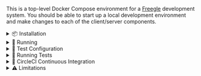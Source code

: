 This is a top-level Docker Compose environment for a [Freegle](https://www.ilovefreegle.org) development system.  You should be able to start up a local development environment and make changes to each of the client/server components.

<details>
<summary>📦 Installation</summary>

## Installation

This top-level repository has a number of [git submodules](https://git-scm.com/book/en/v2/Git-Tools-Submodules) (see `.gitmodules` in project root).

To clone this repository and all submodules:

`git clone --recurse-submodules https://github.com/freegle/FreegleDocker`

If you cloned without the `--recurse-submodules` flag, you can initialize them with:

`git submodule update --init --recursive`

On Windows, using Docker Desktop works but is unusably slow.  So we won't document that.  Instead we use WSL2, with some jiggery-pokery to get round issues with file syncing and WSL2. Here are instructions on the assumption that you have a JetBrains IDE (e.g. PhpStorm):
1. Install a WSL2 distribution (Ubuntu recommended). If you already have a WSL installation, you may benefit from installing a dedicated freegle one `wsl --install --name freegle`
2. Clone this repository from JetBrains **and give it a WSL2 path** (e.g., `\\wsl$\Ubuntu\home\edward\FreegleDockerWSL`).
3. [Install docker](https://docs.docker.com/engine/install/ubuntu/#install-using-the-repository)
4. Use `wsl` to open a WSL2 terminal in the repository directory.
5. Start the docker service: `sudo service docker start`

This will clone the required Freegle repositories:
- `iznik-nuxt3` (User website aka FD - runs as both dev and prod containers)
- `iznik-nuxt3-modtools` (Moderator website aka ModTools)
- `iznik-server` (legacy PHP API)
- `iznik-server-go` (modern Go API)

Since these are git submodules, you can navigate into each subdirectory and work with them as independent git repositories - checking out different branches, making commits, etc.

### Windows

Add these to your hosts file:

```
127.0.0.1 freegle.localhost
127.0.0.1 freegle-dev.localhost
127.0.0.1 freegle-prod.localhost
127.0.0.1 modtools.localhost
127.0.0.1 phpmyadmin.localhost
127.0.0.1 mailhog.localhost
127.0.0.1 tusd.localhost
127.0.0.1 status.localhost
127.0.0.1 apiv1.localhost
127.0.0.1 apiv2.localhost
127.0.0.1 delivery.localhost
```

(not sure if this is necessary)  

### Linux

Feel free to write this.

## Configuration

The system can be customized through environment variables in a `.env` file. Copy `.env.example` to `.env` and modify as needed. The basic system will work without any configuration, but some features require API keys.

**Branch Selection (Optional):**
- `IZNIK_SERVER_BRANCH` - Branch for the PHP API server (default: master)
- `IZNIK_SERVER_GO_BRANCH` - Branch for the Go API server (default: master)  
- `IZNIK_NUXT3_BRANCH` - Branch for the user website (default: master)
- `IZNIK_NUXT3_MODTOOLS_BRANCH` - Branch for ModTools (default: master)

**External Service API Keys (Optional but Recommended):**

These keys enable full functionality and are used for both application features and PHPUnit testing:

- `GOOGLE_CLIENT_ID` - Google OAuth client ID for user authentication
- `GOOGLE_CLIENT_SECRET` - Google OAuth client secret for user authentication
- `GOOGLE_PUSH_KEY` - Google API key for push notifications
- `GOOGLE_VISION_KEY` - Google Vision API key for image analysis
- `GOOGLE_PERSPECTIVE_KEY` - Google Perspective API key for content moderation
- `GOOGLE_GEMINI_API_KEY` - Google Gemini API key for AI services
- `GOOGLE_PROJECT` - Google Cloud project ID
- `GOOGLE_APP_NAME` - Application name for Google services (usually "Freegle")
- `MAPBOX_KEY` - Mapbox API key for map tiles and routing
- `MAXMIND_ACCOUNT` - MaxMind account ID for GeoIP services
- `MAXMIND_KEY` - MaxMind license key for GeoIP services

**Example `.env` file:**
```bash
# Branch configuration (optional)
IZNIK_SERVER_BRANCH=better-phpunit
IZNIK_SERVER_GO_BRANCH=master
IZNIK_NUXT3_BRANCH=master
IZNIK_NUXT3_MODTOOLS_BRANCH=master

# API Keys (optional but recommended)
GOOGLE_CLIENT_ID=your_google_client_id_here.apps.googleusercontent.com
GOOGLE_CLIENT_SECRET=your_google_client_secret_here
GOOGLE_PUSH_KEY=your_google_push_key_here
GOOGLE_VISION_KEY=your_google_vision_api_key_here
GOOGLE_PERSPECTIVE_KEY=your_google_perspective_api_key_here
GOOGLE_GEMINI_API_KEY=your_google_gemini_api_key_here
GOOGLE_PROJECT=your_google_project_id_here
GOOGLE_APP_NAME=Freegle
MAPBOX_KEY=your_mapbox_api_key_here
MAXMIND_ACCOUNT=your_maxmind_account_here
MAXMIND_KEY=your_maxmind_key_here
```

**After Configuration Changes:**

If you modify branch settings or API keys, probably best to do a complete rebuild. 

```bash
docker-compose build --no-cache
```
</details>

<details>
<summary>🚀 Running</summary>

# Running

On Windows:
* Run `docker-compose up -d` from within the WSL2 environment to start the system.
* File syncing to Docker containers happens automatically via the host-scripts container (this works around a inotifywait issue).

# Monitoring

Monitor the startup progress at [Status Monitor](http://status.localhost:8081) to see when all services are ready.

The system builds in stages:

1. **Infrastructure** (databases, queues, reverse proxy) - ~2-3 minutes
2. **Development Tools** (PhpMyAdmin, MailHog) - ~1 minute
3. **Freegle Components** (websites, APIs) - ~10-15 minutes

**Container Status Indicators:**
- 🟢 **Running** - Service is ready
- 🟡 **Starting...** - Service is building/starting up
- 🔴 **Offline** - Service has failed

## Troubleshooting

If the localhost domains above don't work, check that Windows hasn't blocked access: `curl -I freegle.localhost` should give a 200 response.

If this is the case, you can open a proxy port: `sudo netsh interface portproxy add v4tov4 listenport=80 listenaddress=0.0.0.0 connectport=80 connectaddress=<wsl IP address>` (see [SO post](https://stackoverflow.com/questions/70566305/unable-to-connect-to-local-server-on-wsl2-from-windows-host) for more info)

## Rebuild from Scratch

If you need to wipe everything and rebuild:

```bash
docker compose down
docker system prune -a  # Warning: removes all unused Docker data
docker compose up -d
```

## Individual Container Management

All containers use consistent `freegle-*` naming:

```bash
# View logs
docker logs freegle-freegle-dev    # Development Freegle site
docker logs freegle-freegle-prod   # Production Freegle site
docker logs freegle-modtools       # ModTools site
docker logs freegle-apiv1          # PHP API
docker logs freegle-apiv2          # Go API
docker logs freegle-status         # Status monitor
docker logs freegle-delivery       # Image delivery service
docker logs freegle-playwright     # Test runner

# Execute commands in containers  
docker exec -it freegle-freegle-dev bash
docker exec -it freegle-percona mysql -u root -piznik

# Restart specific services
docker restart freegle-modtools
docker restart freegle-status
```

# Using the System

Once all services show as **Running** in the status monitor, you can access:

## Status & Monitoring
* **[Status Monitor](http://localhost:8081)** - Real-time service health with CPU monitoring, visit buttons, and container management
  - **Restart Button** - Available for all containers to quickly restart services
  - **Rebuild Button** - Available for containers with build context (freegle, modtools, apiv1, apiv2, status) to rebuild and restart
  - **Playwright Test Runner** - Run end-to-end tests with real-time progress tracking and HTML reports
  
  > ⚠️ **Development Tool Notice**: The status monitor and test runner functionality was created by [Claude Code](https://claude.ai/code) and is intended for development use only. It is not production-quality code and should not be used in production environments.

## Main Applications
* **[Freegle Dev](https://freegle-dev.localhost)** - User site development version (Login: `test@test.com` / `freegle`)
* **[Freegle Prod](https://freegle-prod.localhost)** - User site production build (Login: `test@test.com` / `freegle`) 
* **[ModTools](https://modtools.localhost)** - Moderator site (Login: `testmod@test.com` / `freegle`)

**Note:** It's normal for Freegle Dev and ModTools pages to reload a few times on first view - 
this is expected Nuxt.js development mode behavior. The Freegle Prod container runs a production 
build for testing production-like behavior. Also, `nuxt dev` uses HTTP/1.1 which 
serializes asset loading, making it slower than the live system which uses HTTP/2.  
This means the page load can be quite slow until the browser has cached the code.  
You can see this via 'Pending' calls in the Network tab.

## Development Tools
* **[PhpMyAdmin](https://phpmyadmin.localhost)** - Database management (Login: `root` / `iznik`)
* **[MailHog](https://mailhog.localhost)** - Email testing interface
* **[TusD](https://tusd.localhost)** - Image upload service
* **[Image Delivery](https://delivery.localhost)** - Image processing service (weserv/images)
* **[Traefik Dashboard](http://localhost:8080)** - Reverse proxy dashboard

## API Endpoints
* **[API v1](https://apiv1.localhost)** - Legacy PHP API
* **[API v2](https://apiv2.localhost:8192)** - Modern Go API

</details>

<details>
<summary>🧪 Test Configuration</summary>

# Sample Configuration

The system contains one test group, FreeglePlayground, centered around Edinburgh.  
The only recognised postcode is EH3 6SS.

</details>

<details>
<summary>🧪 Running Tests</summary>

# Running Tests

We have the following tests, which can be run from the status page:
* PHPUnit tests for iznik-server (v1 API and background processing)
* Go tests for iznik-server-go (v2 API)
* Playwright end-to-end tests for the user-facing site only.

</details>

<details>
<summary>🔄 CircleCI Continuous Integration</summary>

# CircleCI Continuous Integration

This repository includes CircleCI configuration that automatically monitors submodules and runs integration tests when changes are detected.

## Automated Submodule Testing

The system automatically:
- **Monitors submodules** every 6 hours for updates
- **Updates submodules** to latest commits on their default branches
- **Runs full integration tests** using the complete Docker Compose stack
- **Commits successful updates** back to the repository
- **Responds to webhooks** from submodule repositories for immediate testing

## Workflows

### Scheduled Check: `scheduled-submodule-check`
- **Schedule**: Every 6 hours (`0 */6 * * *`)
- **Branch**: Only runs on `master`
- **Process**:
  1. Updates all submodules to latest commits
  2. Starts complete Docker Compose environment (if changes detected)
  3. Waits for all services to be ready
  4. Runs Go API unit tests with coverage reporting
  5. Runs Playwright end-to-end tests via status container
  6. Collects test artifacts and logs
  7. Commits updates if tests pass

### Webhook Trigger: `webhook-triggered`
- **Purpose**: Immediate testing when submodule repositories push changes
- **Trigger**: API calls from submodule repository webhooks
- **Behavior**: Forces testing regardless of detected changes
- **Process**: Same as scheduled check but runs immediately on submodule changes

### Manual/Push: `build-and-test`
- **Trigger**: Push to `master` branch or manual pipeline trigger
- **Purpose**: On-demand testing and validation

## Webhook Integration

The following submodules are pre-configured with GitHub Actions workflows that automatically trigger CircleCI builds in this repository when changes are pushed:

- **iznik-nuxt3** - User website repository
- **iznik-nuxt3-modtools** - ModTools repository  
- **iznik-server** - Legacy PHP API repository
- **iznik-server-go** - Modern Go API repository

Each submodule contains `.github/workflows/trigger-parent-ci.yml` that triggers the FreegleDocker CircleCI pipeline on push to master/main branches.

### Setup Required

To activate webhook integration, add a `CIRCLECI_TOKEN` secret to each submodule repository:

1. **Get CircleCI API Token** from CircleCI → Personal API Tokens
2. **Add secret** to each submodule: Settings → Secrets and Variables → Actions
3. **Secret name**: `CIRCLECI_TOKEN`
4. **Secret value**: Your CircleCI API token

Once configured, any push to master/main in the submodules will automatically trigger integration testing in this repository.

## Monitoring

- **Build Artifacts**: Docker logs, test reports, and debugging info automatically collected
- **Timeout Protection**: Builds timeout after appropriate intervals to prevent resource waste
- **Resource Cleanup**: Docker resources are always cleaned up after completion
- **Smart Testing**: Only runs tests when submodule changes are detected

For detailed setup instructions, see [`.circleci/README.md`](.circleci/README.md).

</details>

<details>
<summary>⚠️ Limitations</summary>

# Limitations

* This doesn't run most of the various background jobs, so it won't be sending out emails in the way the live system would.
* We don't yet have a development container for ModTools - only production build is available.
* We're sharing the live tiles server - we've not added this to the Docker Compose setup yet.

</details>
